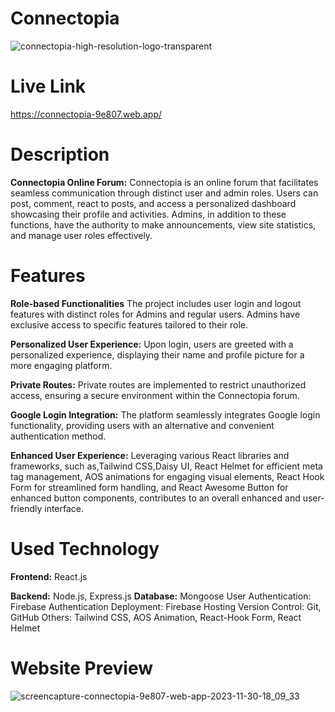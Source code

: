 
# Connectopia


![connectopia-high-resolution-logo-transparent](https://github.com/AsibHasanRiyad/car-doctor-client/assets/137589900/c203e2c9-a353-4d11-abba-a385826a9b91)


# Live Link

https://connectopia-9e807.web.app/

# Description
**Connectopia Online Forum:** Connectopia is an online forum that facilitates seamless communication through distinct user and admin roles. Users can post, comment, react to posts, and access a personalized dashboard showcasing their profile and activities. Admins, in addition to these functions, have the authority to make announcements, view site statistics, and manage user roles effectively.

# Features

**Role-based Functionalities** The project includes user login and logout features with distinct roles for Admins and regular users. Admins have exclusive access to specific features tailored to their role.

**Personalized User Experience:** Upon login, users are greeted with a personalized experience, displaying their name and profile picture for a more engaging platform.

**Private Routes:** Private routes are implemented to restrict unauthorized access, ensuring a secure environment within the Connectopia forum.

**Google Login Integration:** The platform seamlessly integrates Google login functionality, providing users with an alternative and convenient authentication method.

**Enhanced User Experience:** Leveraging various React libraries and frameworks, such as,Tailwind CSS,Daisy UI, React Helmet for efficient meta tag management, AOS animations for engaging visual elements, React Hook Form for streamlined form handling, and React Awesome Button for enhanced button components, contributes to an overall enhanced and user-friendly interface.
# Used Technology
**Frontend:** React.js

**Backend:** Node.js, Express.js
**Database:** Mongoose
User Authentication: Firebase Authentication
Deployment: Firebase Hosting
Version Control: Git, GitHub
Others: Tailwind CSS, AOS Animation, React-Hook Form, React Helmet



# Website Preview
![screencapture-connectopia-9e807-web-app-2023-11-30-18_09_33](https://github.com/AsibHasanRiyad/car-doctor-client/assets/137589900/8d877792-e810-415c-855e-8d9f0d037ab6)


